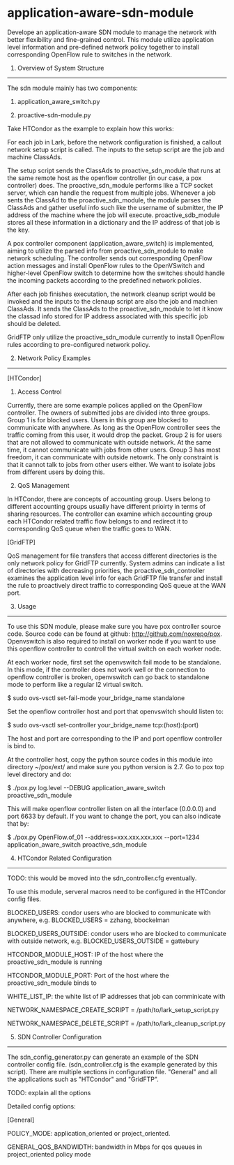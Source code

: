 application-aware-sdn-module
=============================

Develope an application-aware SDN module to manage the network with better 
flexibility and fine-grained control. This module utilize application level 
information and pre-defined network policy together to install corresponding 
OpenFlow rule to switches in the network.

1. Overview of System Structure
-------------------------------

The sdn module mainly has two components:

1) application_aware_switch.py

2) proactive-sdn-module.py

Take HTCondor as the example to explain how this works:

For each job in Lark, before the network configuration is finished, a callout 
network setup script is called. The inputs to the setup script are the job 
and machine ClassAds. 

The setup script sends the ClassAds to proactive_sdn_module that runs at the 
same remote host as the openflow controller (in our case, a pox controller) 
does. The proactive_sdn_module performs like a TCP socket server, which can 
handle the request from multiple jobs. Whenever a job sents the ClassAd to the 
proactive_sdn_module, the module parses the ClassAds and gather useful info such
like the username of submitter, the IP address of the machine where the job will
execute. proactive_sdb_module stores all these information in a dictionary and 
the IP address of that job is the key.

A pox controller component (application_aware_switch) is implemented, aiming to 
utilize the parsed info from proactive_sdn_module to make network scheduling. 
The controller sends out corresponding OpenFlow action messages and install 
OpenFlow rules to the OpenVSwitch and higher-level OpenFlow switch to determine
how the switches should handle the incoming packets according to the predefined 
network policies.

After each job finishes executation, the network cleanup script would be invoked
and the inputs to the clenaup script are also the job and machien ClassAds. It 
sends the ClassAds to the proactive_sdn_module to let it know the classad info 
stored for IP address associated with this specific job should be deleted.

GridFTP only utilize the proactive_sdn_module currently to install OpenFlow 
rules according to pre-configured network policy.

2. Network Policy Examples
-------------------------

[HTCondor]

1) Access Control

Currently, there are some example polices applied on the OpenFlow controller. 
The owners of submitted jobs are divided into three groups. Group 1 is for 
blocked users. Users in this group are blocked to communicate with anywhere. As 
long as the OpenFlow controller sees the traffic coming from this user, it would
drop the packet. Group 2 is for users that are not allowed to communicate with 
outside network. At the same time, it cannot communicate with jobs from other 
users. Group 3 has most freedom, it can communicate with outside netowrk. The 
only constraint is that it cannot talk to jobs from other users either. We want 
to isolate jobs from different users by doing this.

2) QoS Management

In HTCondor, there are concepts of accounting group. Users belong to different 
accounting groups usually have different prioirty in terms of sharing resources.
The controller can examine which accounting group each HTCondor related traffic 
flow belongs to and redirect it to corresponding QoS queue when the traffic goes
to WAN.

[GridFTP]

QoS management for file transfers that access different directories is the only 
network policy for GridFTP currently. System admins can indicate a list of 
directories with decreasing priorities, the proactive_sdn_controller examines 
the application level info for each GridFTP file transfer and install the rule 
to proactively direct traffic to corresponding QoS queue at the WAN port.

3. Usage
--------

To use this SDN module, please make sure you have pox controller source code. 
Source code can be found at github: http://github.com/noxrepo/pox. Openvswitch 
is also required to install on worker node if you want to use this openflow 
controller to controll the virtual switch on each worker node.

At each worker node, first set the openvswitch fail mode to be standalone. 
In this mode, if the controller does not work well or the connection to openflow
controller is broken, openvswitch can go back to standalone mode to perform like
a regular l2 virtual switch. 

$ sudo ovs-vsctl set-fail-mode your_bridge_name standalone

Set the openflow controller host and port that openvswitch should listen to:

$ sudo ovs-vsctl set-controller your_bridge_name tcp:$(host):$(port)

The host and port are corresponding to the IP and port openflow controller is 
bind to.

At the controller host, copy the python source codes in this module into 
directory ~/pox/ext/ and make sure you python version is 2.7. Go to pox top 
level directory and do:

$ ./pox.py log.level --DEBUG application_aware_switch proactive_sdn_module

This will make openflow controller listen on all the interface (0.0.0.0) and 
port 6633 by default. If you want to change the port, you can also indicate that
by:

$ ./pox.py OpenFlow.of_01 --address=xxx.xxx.xxx.xxx --port=1234
  application_aware_switch proactive_sdn_module

4. HTCondor Related Configuration
---------------------------------

TODO: this would be moved into the sdn_controller.cfg eventually.

To use this module, serveral macros need to be configured in the HTCondor config
files.

BLOCKED_USERS: condor users who are blocked to communicate with anywhere, 
e.g. BLOCKED_USERS = zzhang, bbockelman

BLOCKED_USERS_OUTSIDE: condor users who are blocked to communicate with outside 
network, e.g. BLOCKED_USERS_OUTSIDE = gattebury

HTCONDOR_MODULE_HOST: IP of the host where the proactive_sdn_module is running

HTCONDOR_MODULE_PORT: Port of the host where the proactive_sdn_module binds to

WHITE_LIST_IP: the white list of IP addresses that job can comminicate with

NETWORK_NAMESPACE_CREATE_SCRIPT = /path/to/lark_setup_script.py

NETWORK_NAMESPACE_DELETE_SCRIPT = /path/to/lark_cleanup_script.py

5. SDN Controller Configuration
-------------------------------

The sdn_config_generator.py can generate an example of the SDN controller config
file. (sdn_controller.cfg is the example generated by this script). There are 
multiple sections in configuration file. "General" and all the applications such
as "HTCondor" and "GridFTP".

TODO: explain all the options

Detailed config options:

[General]

POLICY_MODE: application_oriented or project_oriented.

GENERAL_QOS_BANDWIDTH: bandwidth in Mbps for qos queues in project_oriented 
policy mode
